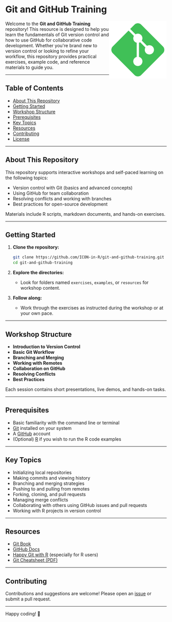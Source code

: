 # Git and GitHub Training
<img src="git.png" align="right" height=180/>


Welcome to the **Git and GitHub Training** repository! This resource is designed to help you learn the fundamentals of Git version control and how to use GitHub for collaborative code development. Whether you're brand new to version control or looking to refine your workflow, this repository provides practical exercises, example code, and reference materials to guide you.

---

## Table of Contents

- [About This Repository](#about-this-repository)
- [Getting Started](#getting-started)
- [Workshop Structure](#workshop-structure)
- [Prerequisites](#prerequisites)
- [Key Topics](#key-topics)
- [Resources](#resources)
- [Contributing](#contributing)
- [License](#license)

---

## About This Repository

This repository supports interactive workshops and self-paced learning on the following topics:

- Version control with Git (basics and advanced concepts)
- Using GitHub for team collaboration
- Resolving conflicts and working with branches
- Best practices for open-source development

Materials include R scripts, markdown documents, and hands-on exercises.

---

## Getting Started

1. **Clone the repository:**
   ```sh
   git clone https://github.com/ICON-in-R/git-and-github-training.git
   cd git-and-github-training
   ```

2. **Explore the directories:**  
   - Look for folders named `exercises`, `examples`, or `resources` for workshop content.

3. **Follow along:**  
   - Work through the exercises as instructed during the workshop or at your own pace.

---

## Workshop Structure

- **Introduction to Version Control**
- **Basic Git Workflow**
- **Branching and Merging**
- **Working with Remotes**
- **Collaboration on GitHub**
- **Resolving Conflicts**
- **Best Practices**

Each session contains short presentations, live demos, and hands-on tasks.

---

## Prerequisites

- Basic familiarity with the command line or terminal
- [Git](https://git-scm.com/) installed on your system
- A [GitHub](https://github.com/) account
- (Optional) [R](https://www.r-project.org/) if you wish to run the R code examples

---

## Key Topics

- Initializing local repositories
- Making commits and viewing history
- Branching and merging strategies
- Pushing to and pulling from remotes
- Forking, cloning, and pull requests
- Managing merge conflicts
- Collaborating with others using GitHub issues and pull requests
- Working with R projects in version control

---

## Resources

- [Git Book](https://git-scm.com/book/en/v2)
- [GitHub Docs](https://docs.github.com/)
- [Happy Git with R](https://happygitwithr.com/) (especially for R users)
- [Git Cheatsheet (PDF)](https://education.github.com/git-cheat-sheet-education.pdf)

---

## Contributing

Contributions and suggestions are welcome! Please open an [issue](https://github.com/ICON-in-R/git-and-github-training/issues) or submit a pull request.

---

Happy coding! 🚀
